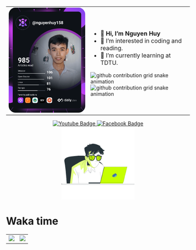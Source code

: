 <!-- in your header -->
<link rel="stylesheet" href="https://cdn.jsdelivr.net/gh/devicons/devicon@latest/devicon.min.css">
<link rel="stylesheet" href="./style.css">

<table>
  <tbody>
    <tr>
    <td>
    <!-- devcard -->
    <a href="https://app.daily.dev/DailyDevTips"><img src="https://github.com/nguyenhuy158/nguyenhuy158/blob/devcard/devcard.png" width="600" alt="NguyenHuy's Dev Card" />
    </td>
    <td>
      <!-- main -->
      <ul style="font-size:16px"> 
        <li style="font-weight:bold">👋 Hi, I’m Nguyen Huy</li>
        <li>👀 I’m interested in coding and reading.</li>
        <li>🌱 I’m currently learning at TDTU.</li>
      </ul>
      <!-- snake -->
      <div>
      <img src="https://raw.githubusercontent.com/nguyenhuy158/nguyenhuy158/output/github-contribution-grid-snake.svg#gh-light-mode-only" alt="github contribution grid snake animation">
      <img src="https://raw.githubusercontent.com/nguyenhuy158/nguyenhuy158/output/github-contribution-grid-snake-dark.svg#gh-dark-mode-only" alt="github contribution grid snake animation">
      </div>
      </td>
    </tr>
  </tbody>
</table>

<!-- social -->
<div id="badges" align="center">
  <a href="https://youtube.com/@ntqhuy2k2">
    <img src="https://img.shields.io/badge/YouTube-red?style=for-the-badge&logo=youtube&logoColor=white" alt="Youtube Badge"/>
  </a>
  <a href="https://fb.com/nguyenhuy158">
    <img src="https://img.shields.io/badge/Facebook-blue?style=for-the-badge&logo=facebook&logoColor=white" alt="Facebook Badge"/>
  </a>
</div>

<!-- see yah -->
<div align="center" align>
  <!-- person gif -->
  <img style="width: 200px; height: 200px;" src="./giphy.gif" />
</div>

<!-- about waka time -->
<h1>Waka time</h1>
<!-- table -->
<table>
  <tbody>
    <tr>
      <td>
        <!--  -->
        <a href="https://github.com/nguyenhuy158">
          <img src="https://github-readme-stats.vercel.app/api?username=nguyenhuy158&show_icons=true&theme=transparent"/>
        </a>
        <!--  -->
      </td>
      <td>
        <!--  -->
        <a href="https://github.com/nguyenhuy158">
          <img src="https://github-readme-stats.vercel.app/api/wakatime?username=nguyenhuy158&layout=compact&langs_count=8&theme=transparent"/>
        </a>
        <!--  -->
      </td>
    </tr>
  </tbody>
</table>